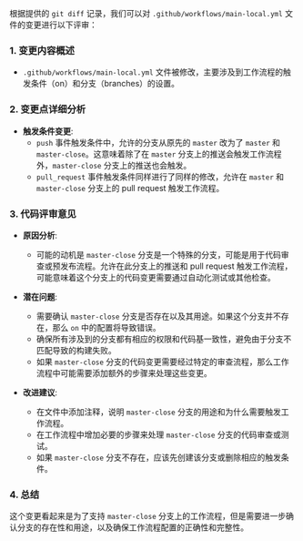 根据提供的 `git diff` 记录，我们可以对 `.github/workflows/main-local.yml` 文件的变更进行以下评审：

### 1. 变更内容概述
- `.github/workflows/main-local.yml` 文件被修改，主要涉及到工作流程的触发条件（on）和分支（branches）的设置。

### 2. 变更点详细分析
- **触发条件变更**:
  - `push` 事件触发条件中，允许的分支从原先的 `master` 改为了 `master` 和 `master-close`。这意味着除了在 `master` 分支上的推送会触发工作流程外，`master-close` 分支上的推送也会触发。
  - `pull_request` 事件触发条件同样进行了同样的修改，允许在 `master` 和 `master-close` 分支上的 pull request 触发工作流程。

### 3. 代码评审意见
- **原因分析**:
  - 可能的动机是 `master-close` 分支是一个特殊的分支，可能是用于代码审查或预发布流程。允许在此分支上的推送和 pull request 触发工作流程，可能意味着这个分支上的代码变更需要通过自动化测试或其他检查。

- **潜在问题**:
  - 需要确认 `master-close` 分支是否存在以及其用途。如果这个分支并不存在，那么 `on` 中的配置将导致错误。
  - 确保所有涉及到的分支都有相应的权限和代码基一致性，避免由于分支不匹配导致的构建失败。
  - 如果 `master-close` 分支的代码变更需要经过特定的审查流程，那么工作流程中可能需要添加额外的步骤来处理这些变更。

- **改进建议**:
  - 在文件中添加注释，说明 `master-close` 分支的用途和为什么需要触发工作流程。
  - 在工作流程中增加必要的步骤来处理 `master-close` 分支的代码审查或测试。
  - 如果 `master-close` 分支不存在，应该先创建该分支或删除相应的触发条件。

### 4. 总结
这个变更看起来是为了支持 `master-close` 分支上的工作流程，但是需要进一步确认分支的存在性和用途，以及确保工作流程配置的正确性和完整性。